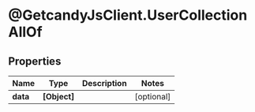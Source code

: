 # @GetcandyJsClient.UserCollectionAllOf

## Properties

Name | Type | Description | Notes
------------ | ------------- | ------------- | -------------
**data** | **[Object]** |  | [optional] 



